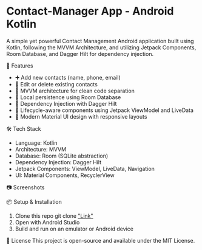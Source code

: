 # Contact-Manager App - Android Kotlin
A simple yet powerful Contact Management Android application built using Kotlin, following the MVVM Architecture, and utilizing Jetpack Components, Room Database, and Dagger Hilt for dependency injection.

🚀 Features
* ➕ Add new contacts (name, phone, email)
* 📝 Edit or delete existing contacts
* 🧠 MVVM architecture for clean code separation
* 🧩 Local persistence using Room Database
* 💉 Dependency Injection with Dagger Hilt
* 🧪 Lifecycle-aware components using Jetpack ViewModel and LiveData
* 🎨 Modern Material UI design with responsive layouts

🛠 Tech Stack
* Language: Kotlin
* Architecture: MVVM
* Database: Room (SQLite abstraction)
* Dependency Injection: Dagger Hilt
* Jetpack Components: ViewModel, LiveData, Navigation
* UI: Material Components, RecyclerView

📷 Screenshots



📦 Setup & Installation
1. Clone this repo
   git clone ["Link"](https://github.com/ManojGowda15/Contact-Manager)
2. Open with Android Studio
3. Build and run on an emulator or Android device

📄 License
This project is open-source and available under the MIT License.
